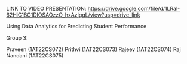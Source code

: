 LINK TO VIDEO PRESENTATION: https://drive.google.com/file/d/1LRal-62HiC18G1DlOSAOzzO_hxAzIgqL/view?usp=drive_link

Using Data Analytics for Predicting Student Performance

Group 3:

Praveen (1AT22CS072)
Prithvi (1AT22CS073)
Rajeev (1AT22CS074)
Raj Nandani (1AT22CS075)


